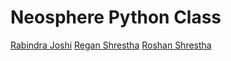 # Neosphere Python Class

[Rabindra Joshi](https://github.com/therj)
[Regan Shrestha](https://github.com/Regan99)
[Roshan Shrestha](https://github.com/casirose)